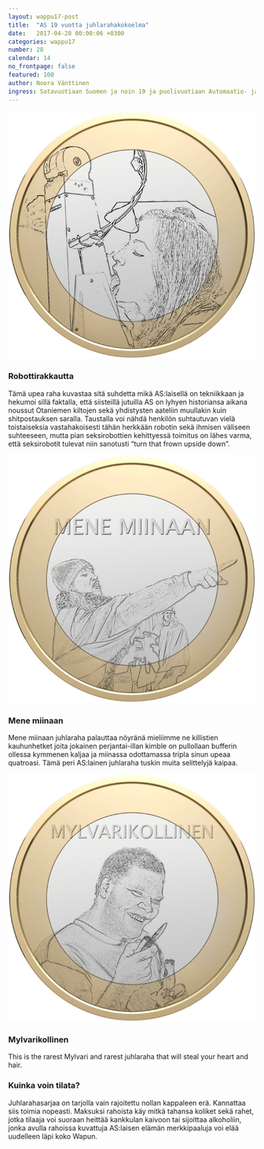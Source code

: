 ```yaml
---
layout: wappu17-post
title:  "AS 19 vuotta juhlarahakokoelma"
date:   2017-04-28 00:00:06 +0300
categories: wappu17
number: 28
calendar: 14
no_frontpage: false
featured: 100
author: Noora Vänttinen
ingress: Satavuotiaan Suomen ja noin 19 ja puolivuotiaan Automaatio- ja systeemitekniikan killan kunniaksi GT:n toimitus on suunnitellut AS:lle aivan ikiomat juhlarahat, jotka kuvaavat AS:n lähivuosien merkkitapahtumia juhlaan sopivalla arvokkuudella.
---
```


![Robottirakkautta](/static/2017-wappu/raha1.png)

### Robottirakkautta
Tämä upea raha kuvastaa sitä suhdetta mikä AS:laisellä on tekniikkaan ja hekumoi sillä faktalla, että siisteillä jutuilla AS on lyhyen historiansa aikana noussut Otaniemen kiltojen sekä yhdistysten aateliin muullakin kuin shitpostauksen saralla. Taustalla voi nähdä henkilön suhtautuvan vielä toistaiseksia vastahakoisesti tähän herkkään robotin sekä ihmisen väliseen suhteeseen, mutta pian seksirobottien kehittyessä toimitus on lähes varma, että seksirobotit tulevat niin sanotusti “turn that frown upside down”.

![Mene miinaan](/static/2017-wappu/raha2.png)

### Mene miinaan
Mene miinaan juhlaraha palauttaa nöyränä mieliimme ne killistien kauhunhetket joita jokainen perjantai-illan kimble on pullollaan bufferin ollessa kymmenen kaljaa ja miinassa odottamassa tripla sinun upeaa quatroasi. Tämä peri AS:lainen juhlaraha tuskin muita selittelyjä kaipaa.

![Mylvarikollinen](/static/2017-wappu/raha3.png)

### Mylvarikollinen
This is the rarest Mylvari and rarest juhlaraha that will steal your heart and hair.

### Kuinka voin tilata?
Juhlarahasarjaa on tarjolla vain rajoitettu nollan kappaleen erä. Kannattaa siis toimia nopeasti. Maksuksi rahoista käy mitkä tahansa koliket sekä rahet, jotka tilaaja voi suoraan heittää kankkulan kaivoon tai sijoittaa alkoholiin, jonka avulla rahoissa kuvattuja AS:laisen elämän merkkipaaluja voi elää uudelleen läpi koko Wapun.